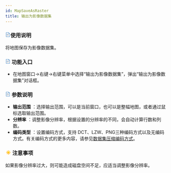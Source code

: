 ```yaml
---
id: MapSaveAsRaster
title: 输出为影像数据集
---
```

### ![](../../img/read.gif)使用说明

将地图保存为影像数据集。

### ![](../../img/read.gif) 功能入口

* 在地图窗口->右键->右键菜单中选择“输出为影像数据集”，弹出“输出为影像数据集”对话框。

### ![](../../img/read.gif) 参数说明

* **输出范围** ：选择输出范围，可以是当前窗口，也可以是整幅地图，或者通过鼠标选取输出范围。
* **分辨率** ：调整影像分辨率，根据设置的分辨率的不同，会自动计算行数和列数。
* **编码类型** ：设置编码方式，支持 DCT、LZW、PNG三种编码方式以及无编码方式。有关编码方式的更多内容，请参见[数据集压缩编码方式](../../DataProcessing/DataManagement/EncodeType.html)。

### ![](../../img/note.png)注意事项

如果影像分辨率过大，则可能造成磁盘空间不足，应适当调整影像分辨率。



